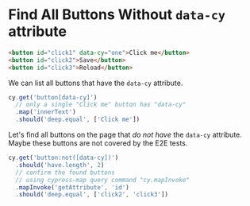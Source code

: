 # Find All Buttons Without `data-cy` attribute

<!-- fiddle Find all buttons without data-cy attribute -->

```html
<button id="click1" data-cy="one">Click me</button>
<button id="click2">Save</button>
<button id="click3">Reload</button>
```

We can list all buttons that have the `data-cy` attribute.

```js
cy.get('button[data-cy]')
  // only a single "Click me" button has "data-cy"
  .map('innerText')
  .should('deep.equal', ['Click me'])
```

Let's find all buttons on the page that _do not have_ the `data-cy` attribute. Maybe these buttons are not covered by the E2E tests.

```js
cy.get('button:not([data-cy])')
  .should('have.length', 2)
  // confirm the found buttons
  // using cypress-map query command "cy.mapInvoke"
  .mapInvoke('getAttribute', 'id')
  .should('deep.equal', ['click2', 'click3'])
```

<!-- fiddle-end -->
